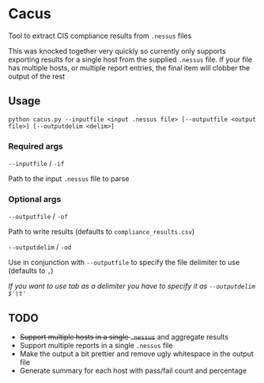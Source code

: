 # Cacus

Tool to extract CIS compliance results from `.nessus` files

This was knocked together very quickly so currently only supports exporting results for a single host from the supplied `.nessus` file.  If your file has multiple hosts, or multiple report entries, the final item will clobber the output of the rest

## Usage

`python cacus.py --inputfile <input .nessus file> [--outputfile <output file>] [--outputdelim <delim>]`

### Required args

`--inputfile` / `-if`

Path to the input `.nessus` file to parse

### Optional args

`--outputfile` / `-of`

Path to write results (defaults to `compliance_results.csv`)

`--outputdelim` / `-od`

Use in conjunction with `--outputfile` to specify the file delimiter to use (defaults to `,`)

*If you want to use tab as a delimiter you have to specify it as `--outputdelim $'\t'`*

## TODO

* ~~Support multiple hosts in a single `.nessus`~~ and aggregate results
* Support multiple reports in a single `.nessus` file
* Make the output a bit prettier and remove ugly whitespace in the output file
* Generate summary for each host with pass/fail count and percentage

